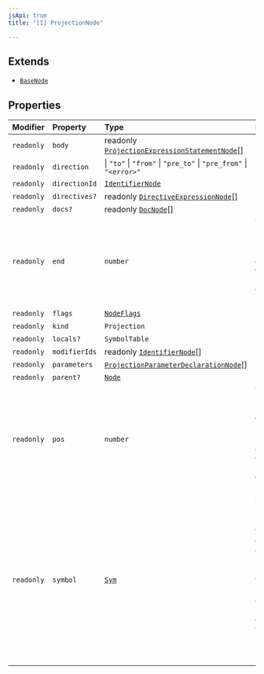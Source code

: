 ```yaml
---
jsApi: true
title: "[I] ProjectionNode"

---
```

## Extends

- [`BaseNode`](BaseNode.md)

## Properties

| Modifier | Property | Type | Description | Inheritance |
| :------ | :------ | :------ | :------ | :------ |
| `readonly` | `body` | readonly [`ProjectionExpressionStatementNode`](ProjectionExpressionStatementNode.md)[] | - | - |
| `readonly` | `direction` |    \| `"to"`   \| `"from"`   \| `"pre_to"`   \| `"pre_from"`   \| `"<error>"` | - | - |
| `readonly` | `directionId` | [`IdentifierNode`](IdentifierNode.md) | - | - |
| `readonly` | `directives?` | readonly [`DirectiveExpressionNode`](DirectiveExpressionNode.md)[] | - | [`BaseNode.directives`](BaseNode.md) |
| `readonly` | `docs?` | readonly [`DocNode`](DocNode.md)[] | - | [`BaseNode.docs`](BaseNode.md) |
| `readonly` | `end` | `number` | The ending position measured in UTF-16 code units from the start of the<br />full string. Exclusive. | [`BaseNode.end`](BaseNode.md) |
| `readonly` | `flags` | [`NodeFlags`](../enumerations/NodeFlags.md) | - | [`BaseNode.flags`](BaseNode.md) |
| `readonly` | `kind` | `Projection` | - | [`BaseNode.kind`](BaseNode.md) |
| `readonly` | `locals?` | `SymbolTable` | - | - |
| `readonly` | `modifierIds` | readonly [`IdentifierNode`](IdentifierNode.md)[] | - | - |
| `readonly` | `parameters` | [`ProjectionParameterDeclarationNode`](ProjectionParameterDeclarationNode.md)[] | - | - |
| `readonly` | `parent?` | [`Node`](../type-aliases/Node.md) | - | [`BaseNode.parent`](BaseNode.md) |
| `readonly` | `pos` | `number` | The starting position of the ranger measured in UTF-16 code units from the<br />start of the full string. Inclusive. | [`BaseNode.pos`](BaseNode.md) |
| `readonly` | `symbol` | [`Sym`](Sym.md) | Could be undefined but making this optional creates a lot of noise. In practice,<br />you will likely only access symbol in cases where you know the node has a symbol. | [`BaseNode.symbol`](BaseNode.md) |

